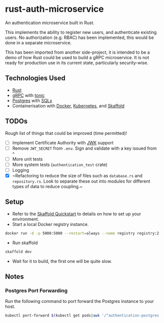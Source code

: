 # rust-auth-microservice

An authentication microservice built in Rust.

This implements the ability to register new users, and authenticate existing users. No authorization (e.g. RBAC) has been implemented, this would be done in a separate microservice.

This has been imported from another side-project, it is intended to be a demo of how Rust could be used to build a gRPC microservice. It is not ready for production use in its current state, particularly security-wise.

## Technologies Used

*  [Rust](https://rust-lang.org)
*  [gRPC](https://grpc.io/) with [tonic](https://github.com/hyperium/tonic)
*  [Postgres](https://www.postgresql.org/) with [SQLx](https://github.com/launchbadge/sqlx)
*  Containerisation with [Docker](https://www.docker.com/), [Kubernetes](https://kubernetes.io/), and [Skaffold](https://github.com/GoogleContainerTools/skaffold)

## TODOs

Rough list of things that could be improved (time permitted)!

*  [ ] Implement Certificate Authority with [JWK](https://tools.ietf.org/html/rfc7517) support
*  [ ] Remove `JWT_SECRET` from `.env`. Sign and validate with a key issued from ^
*  [ ] More unit tests
*  [ ] More system tests (`authentication_test` crate)
*  [ ] Logging
*  [x] ~Refactoring to reduce the size of files such as `database.rs` and `repository.rs`. Look to separate these out into modules for different types of data to reduce coupling.~

## Setup

*  Refer to the [Skaffold Quickstart](https://skaffold.dev/docs/quickstart/) to details on how to set up your environment.
*  Start a local Docker registry instance.

```sh
docker run -d -p 5000:5000 --restart=always --name registry registry:2
```

*  Run skaffold

```sh
skaffold dev
```

*  Wait for it to build, the first one will be quite slow.

## Notes

### Postgres Port Forwarding

Run the following command to port forward the Postgres instance to your host.

```sh
kubectl port-forward $(kubectl get pods|awk '/^authentication-postgres.*Running/{print$1}'|head) 5432:5432
```